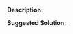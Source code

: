 <!--
Hello,

Thanks for your interest in the project, we appreciate issues filed!
Before creating an issue please read the [contributing guidelines](https://github.com/tdeschryver/Ruling/blob/master/CONTRIBUTING.md).
-->

**Description:**
<!-- Steps to reproduce the problem are often really helpful! -->


**Suggested Solution:**

